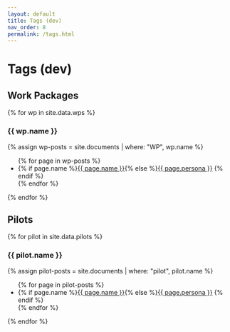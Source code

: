 ```yaml
---
layout: default
title: Tags (dev)
nav_order: 8
permalink: /tags.html
---
```


# Tags (dev)

## Work Packages

{% for wp in site.data.wps %}
### {{ wp.name }}
{% assign wp-posts = site.documents | where: "WP", wp.name %}
<ul class="inline list-style-none">
{% for page in wp-posts %}
<li> {% if page.name %}<a href="{{ page.url | relative_url }}">{{ page.name }}</a>{% else %}<a href="{{ page.url | relative_url }}">{{ page.persona }}</a> {% endif %} </li>
{% endfor %}
</ul>
{% endfor %}

## Pilots

{% for pilot in site.data.pilots %}
### {{ pilot.name }}
{% assign pilot-posts = site.documents | where: "pilot", pilot.name %}
<ul class="inline list-style-none">
{% for page in pilot-posts %}
<li> {% if page.name %}<a href="{{ page.url | relative_url }}">{{ page.name }}</a>{% else %}<a href="{{ page.url | relative_url }}">{{ page.persona }}</a> {% endif %} </li>
{% endfor %}
</ul>
{% endfor %}
